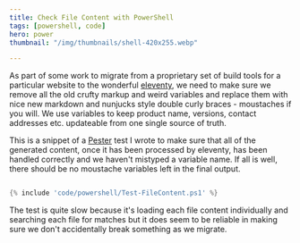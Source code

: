 ```yaml
---
title: Check File Content with PowerShell
tags: [powershell, code]
hero: power
thumbnail: "/img/thumbnails/shell-420x255.webp"

---
```


As part of some work to migrate from a proprietary set of build tools for a particular website to the wonderful [eleventy](https://www.11ty.dev), we
need to make sure we remove all the old crufty markup and weird variables and replace them with nice new markdown and nunjucks style double curly braces -
moustaches if you will. We use variables to keep product name, versions, contact addresses etc. updateable from one single source of truth.

This is a snippet of a [Pester](https://pester.dev) test I wrote to make sure that all of the generated content, once it has been processed by eleventy, has been handled correctly and we haven't mistyped a variable name. If all is well, there should be no moustache variables left in the final output.

```powershell

{% include 'code/powershell/Test-FileContent.ps1' %}

```

The test is quite slow because it's loading each file content individually and searching each file for matches but it does seem to be reliable in making sure we
don't accidentally break something as we migrate.
